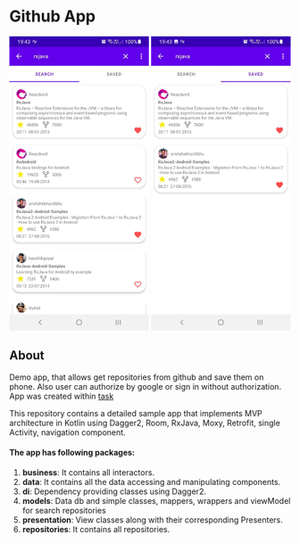 # Github App
<p align="center">
    <img src="https://raw.githubusercontent.com/ZenkinIlya/GitHubApp/main/forReadme/search.png" width="250">
    <img src="https://raw.githubusercontent.com/ZenkinIlya/GitHubApp/main/forReadme/saved.png" width="250">
</p>

## About

Demo app, that allows get repositories from github and save them on phone. Also user can authorize by google or sign in without authorization.
App was created within [task](./forReadme/Task.pdf)

This repository contains a detailed sample app that implements MVP architecture in Kotlin using Dagger2, Room, RxJava, Moxy, Retrofit, single Activity, navigation component.
<br>

#### The app has following packages:
1. **business**: It contains all interactors.
2. **data**: It contains all the data accessing and manipulating components.
3. **di**: Dependency providing classes using Dagger2.
4. **models**: Data db and simple classes, mappers, wrappers and viewModel for search repositories
5. **presentation**: View classes along with their corresponding Presenters.
6. **repositories**: It contains all repositories.